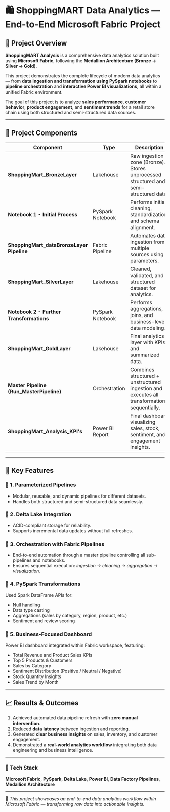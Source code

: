 # 🛍️ ShoppingMART Data Analytics — End-to-End Microsoft Fabric Project

## 📘 Project Overview

**ShoppingMART Analysis** is a comprehensive data analytics solution built using **Microsoft Fabric**, following the **Medallion Architecture (Bronze → Silver → Gold)**.

This project demonstrates the complete lifecycle of modern data analytics — from **data ingestion and transformation using PySpark notebooks** to **pipeline orchestration** and **interactive Power BI visualizations**, all within a unified Fabric environment.

The goal of this project is to analyze **sales performance**, **customer behavior**, **product engagement**, and **sentiment trends** for a retail store chain using both structured and semi-structured data sources.

---

## 🧩 Project Components

| Component                                 | Type             | Description                                                                                 |
| ----------------------------------------- | ---------------- | ------------------------------------------------------------------------------------------- |
| **ShoppingMart_BronzeLayer**              | Lakehouse        | Raw ingestion zone (Bronze). Stores unprocessed structured and semi-structured data.        |
| **Notebook 1 - Initial Process**          | PySpark Notebook | Performs initial cleaning, standardization, and schema alignment.                           |
| **ShoppingMart_dataBronzeLayer Pipeline** | Fabric Pipeline  | Automates data ingestion from multiple sources using parameters.                            |
| **ShoppingMart_SilverLayer**              | Lakehouse        | Cleaned, validated, and structured dataset for analytics.                                   |
| **Notebook 2 - Further Transformations**  | PySpark Notebook | Performs aggregations, joins, and business-level data modeling.                             |
| **ShoppingMart_GoldLayer**                | Lakehouse        | Final analytics layer with KPIs and summarized data.                                        |
| **Master Pipeline (Run_MasterPipeline)**  | Orchestration    | Combines structured + unstructured ingestion and executes all transformations sequentially. |
| **ShoppingMart_Analysis_KPI's**           | Power BI Report  | Final dashboard visualizing sales, stock, sentiment, and engagement insights.               |

---

## 🧠 Key Features

### 🔹 1. Parameterized Pipelines

* Modular, reusable, and dynamic pipelines for different datasets.
* Handles both structured and semi-structured data seamlessly.

### 🔹 2. Delta Lake Integration

* ACID-compliant storage for reliability.
* Supports incremental data updates without full refreshes.

### 🔹 3. Orchestration with Fabric Pipelines

* End-to-end automation through a master pipeline controlling all sub-pipelines and notebooks.
* Ensures sequential execution: *ingestion → cleaning → aggregation → visualization.*

### 🔹 4. PySpark Transformations

Used Spark DataFrame APIs for:

* Null handling
* Data type casting
* Aggregations (sales by category, region, product, etc.)
* Sentiment and review scoring

### 🔹 5. Business-Focused Dashboard

Power BI dashboard integrated within Fabric workspace, featuring:

* Total Revenue and Product Sales KPIs
* Top 5 Products & Customers
* Sales by Category
* Sentiment Distribution (Positive / Neutral / Negative)
* Stock Quantity Insights
* Sales Trend by Month

---

## 📈 Results & Outcomes

1. Achieved automated data pipeline refresh with **zero manual intervention**.
2. Reduced **data latency** between ingestion and reporting.
3. Generated **clear business insights** on sales, inventory, and customer engagement.
4. Demonstrated a **real-world analytics workflow** integrating both data engineering and business intelligence.

---

### 🧾 Tech Stack

**Microsoft Fabric**, **PySpark**, **Delta Lake**, **Power BI**, **Data Factory Pipelines**, **Medallion Architecture**

---

📍 *This project showcases an end-to-end data analytics workflow within Microsoft Fabric — transforming raw data into actionable insights.*
